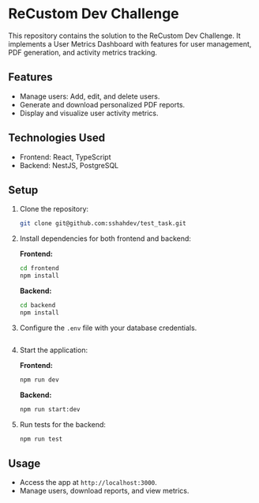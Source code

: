 # ReCustom Dev Challenge

This repository contains the solution to the ReCustom Dev Challenge. It implements a User Metrics Dashboard with features for user management, PDF generation, and activity metrics tracking.

## Features

- Manage users: Add, edit, and delete users.
- Generate and download personalized PDF reports.
- Display and visualize user activity metrics.

## Technologies Used

- Frontend: React, TypeScript
- Backend: NestJS, PostgreSQL

## Setup

1. Clone the repository:
   ```bash
   git clone git@github.com:sshahdev/test_task.git
   ```
2. Install dependencies for both frontend and backend:

   **Frontend:**
   ```bash
   cd frontend
   npm install
   ```
   **Backend:**
   ```bash
   cd backend
   npm install
   ```

3. Configure the `.env` file with your database credentials.
   ```

4. Start the application:

   **Frontend:**
   ```bash
   npm run dev
   ```
   **Backend:**
   ```bash
   npm run start:dev
   ```

5. Run tests for the backend:
   ```bash
   npm run test
   ```

## Usage

- Access the app at `http://localhost:3000`.
- Manage users, download reports, and view metrics.




